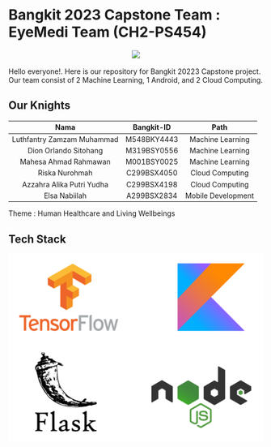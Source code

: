 # Bangkit 2023 Capstone Team : EyeMedi Team (CH2-PS454)
<p align="center">
  <img width="240" src="https://github.com/EyeMedi-Bangkit2023/EyeMedi-Mobile-Development/blob/main/logo.jpg">
</p>
Hello everyone!. Here is our repository for Bangkit 20223 Capstone project. Our team consist of 2 Machine Learning, 1 Android, and 2 Cloud Computing.
 

## Our Knights

|          Nama         | Bangkit-ID |       Path       |
|:---------------------:|:----------:|:----------------:|
|  Luthfantry Zamzam Muhammad  |  M548BKY4443  | Machine Learning |
|  Dion Orlando Sitohang  |  M319BSY0556  | Machine Learning |
|   Mahesa Ahmad Rahmawan    |  M001BSY0025  |  Machine Learning |
|  Riska Nurohmah  |  C299BSX4050  |  Cloud Computing |
|    Azzahra Alika Putri Yudha      |  C299BSX4198  |      Cloud Computing     |
|   Elsa Nabiilah      |   A299BSX2834  |      Mobile Development    |

Theme : Human Healthcare and Living Wellbeings

## Tech Stack
![stack](https://github.com/EyeMedi-Bangkit2023/.github/blob/main/techstack.png)

